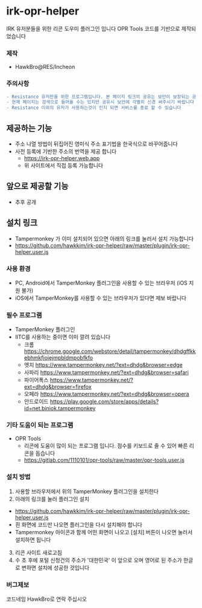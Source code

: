 # irk-opr-helper
IRK 유저분들을 위한 리콘 도우미 플러그인 입니다
OPR Tools 코드를 기반으로 제작되었습니다

### 제작
- HawkBro@RES/Incheon

### 주의사항
```diff
- Resistance 유저만을 위한 프로그램입니다. 본 페이지 링크의 공유는 보안이 보장되는 공간에서만 해주십시오
- 현재 페이지는 검색으로 들어올 수는 있지만 공유시 보안에 각별히 신경 써주시기 바랍니다
- Resistance 이외의 유저가 사용하는것이 인지 되면 서비스를 종료 할 수 있습니다
```
## 제공하는 기능
- 주소 나열 방법이 뒤집어진 영미식 주소 표기법을 한국식으로 바꾸어줍니다
- 사전 등록에 기반한 주소의 번역을 제공 합니다
  - https://irk-opr-helper.web.app
  - 위 사이트에서 직접 등록 가능합니다

## 앞으로 제공할 기능
- 추후 공개

## 설치 링크
- Tampermonkey 가 이미 설치되어 있으면 아래의 링크를 눌러서 설치 가능합니다
- https://github.com/hawkkim/irk-opr-helper/raw/master/plugin/irk-opr-helper.user.js

### 사용 환경
- PC, Android에서 TamperMonkey 플러그인을 사용할 수 있는 브라우저 (iOS 지원 불가)
- iOS에서 TamperMonkey를 사용할 수 있는 브라우저가 있다면 제보 바랍니다

### 필수 프로그램
- TamperMonkey 플러그인
- IITC를 사용하는 중이면 이미 깔려 있습니다
  - 크롬 https://chrome.google.com/webstore/detail/tampermonkey/dhdgffkkebhmkfjojejmpbldmpobfkfo
  - 엣지 https://www.tampermonkey.net/?ext=dhdg&browser=edge
  - 사파리 https://www.tampermonkey.net/?ext=dhdg&browser=safari
  - 파이어폭스 https://www.tampermonkey.net/?ext=dhdg&browser=firefox
  - 오페라 https://www.tampermonkey.net/?ext=dhdg&browser=opera
  - 안드로이드 https://play.google.com/store/apps/details?id=net.biniok.tampermonkey
   
### 기타 도움이 되는 프로그램
- OPR Tools
  - 리콘에 도움이 많이 되는 프로그램 입니다. 점수를 키보드로 줄 수 있어 빠른 리콘을 돕습니다
  - https://gitlab.com/1110101/opr-tools/raw/master/opr-tools.user.js
  
### 설치 방법
1. 사용할 브라우저에서 위의 TamperMonkey 플러그인을 설치한다
2. 아래의 링크를 눌러 플러그인 설치
  - https://github.com/hawkkim/irk-opr-helper/raw/master/plugin/irk-opr-helper.user.js
  - 흰 화면에 코드만 나오면 플러그인을 다시 설치해야 합니다
  - Tampermonkey 아이콘과 함께 어떤 화면이 나오고 [설치] 버튼이 나오면 눌러서 설치하면 됩니다
3. 리콘 사이트 새로고침
4. 수 초 후에 포털 신청건의 주소가 '대한민국' 이 앞으로 오며 영어로 된 주소가 한글로 변하면 설치에 성공한 것입니다

### 버그제보
코드네임 HawkBro로 연락 주십시오
